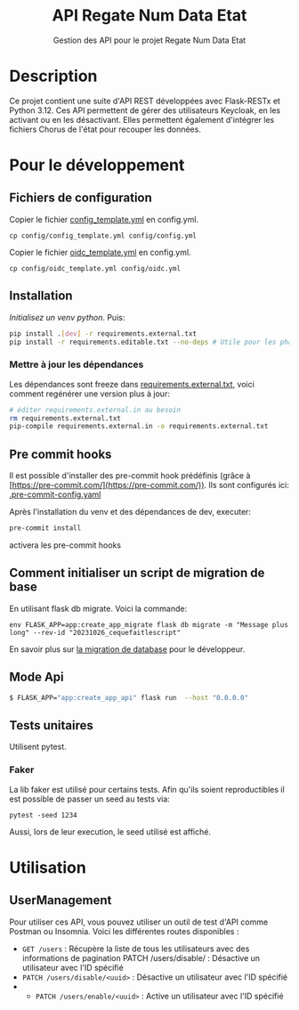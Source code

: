 <h1 align="center" style="border-bottom: none">
    <div>
        API Regate Num Data Etat
    </div>
</h1>

<p align="center">
    Gestion des API pour le projet Regate Num Data Etat<br/>
</p>

# Description

Ce projet contient une suite d'API REST développées avec Flask-RESTx et Python 3.12. 
Ces API permettent de gérer des utilisateurs Keycloak, en les activant ou en les désactivant. 
Elles permettent également d'intégrer les fichiers Chorus de l'état pour recouper les données.

# Pour le développement

## Fichiers de configuration

Copier le fichier [config_template.yml](./config/config_template.yml) en config.yml.
```
cp config/config_template.yml config/config.yml
```

Copier le fichier [oidc_template.yml](./config/oidc_template.yml) en config.yml.
```
cp config/oidc_template.yml config/oidc.yml
```


## Installation

*Initialisez un venv python*. Puis:

```bash
pip install .[dev] -r requirements.external.txt
pip install -r requirements.editable.txt --no-deps # Utile pour les phase de développement
```

### Mettre à jour les dépendances

Les dépendances sont freeze dans [requirements.external.txt](./requirements.external.txt), voici comment regénérer une version plus à jour:

```bash
# éditer requirements.external.in au besoin
rm requirements.external.txt
pip-compile requirements.external.in -o requirements.external.txt
```

## Pre commit hooks

Il est possible d'installer des pre-commit hook prédéfinis (grâce à [https://pre-commit.com/](https://pre-commit.com/)).
Ils sont configurés ici: [.pre-commit-config.yaml](./.pre-commit-config.yaml)

Après l'installation du venv et des dépendances de dev, executer:

```bash
pre-commit install
```

activera les pre-commit hooks

## Comment initialiser un script de migration de base

En utilisant flask db migrate. Voici la commande:

```
env FLASK_APP=app:create_app_migrate flask db migrate -m "Message plus long" --rev-id "20231026_cequefaitlescript"
```

En savoir plus sur [la migration de database](./README-dbmigration.md) pour le développeur.

## Mode Api

```bash
$ FLASK_APP="app:create_app_api" flask run  --host "0.0.0.0"
```

## Tests unitaires

Utilisent pytest.

### Faker

La lib faker est utilisé pour certains tests. Afin qu'ils soient reproductibles il est possible de passer un seed au tests via:

`pytest -seed 1234`

Aussi, lors de leur execution, le seed utilisé est affiché.


# Utilisation

## UserManagement

Pour utiliser ces API, vous pouvez utiliser un outil de test d'API comme Postman ou Insomnia. Voici les différentes routes disponibles :

* `GET /users` : Récupère la liste de tous les utilisateurs avec des informations de pagination
PATCH /users/disable/<uuid> : Désactive un utilisateur avec l'ID spécifié
* `PATCH /users/disable/<uuid>` : Désactive un utilisateur avec l'ID spécifié
* * `PATCH /users/enable/<uuid>` : Active un utilisateur avec l'ID spécifié

